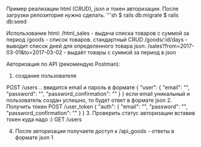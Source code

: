 Пример реализации html (CRUD), json и токен авторизации.
После загрузки репозитория нужно сделать.
'''sh
$  rails db:migrate
$  rails db:seed

Использование
html:
  /html_sales - выдача списка товаров с суммой за период
  /goods - список товаров. стандартный CRUD 
  /goods/:id/days - выводит список дней для определенного товара 
json:
  /sales?from=2017-03-01&to=2017-03-02  - выдаёт товары с суммой за период в json

Авторизация по API (рекомендую Postman):
1. создание пользователя

POST /users .. ввидится email и пароль в формате
  {
    "user": 
      {
        "email": "", 
        "password": "",
        "password_confirmation": ""
      }
  }
если email уникальный и пользователь создан успешно, то будет ответ в формате json
2. Получить токен
POST /user_token
{
    "auth": 
      {
        "email": "", 
        "password": "",
        "password_confirmation": ""
      }
  }
3. Проверить статус авторизации вставив токен куда надо :)
GET /users

4. После авторизации получаете доступ к
/api_goods - ответы в формате json
1

